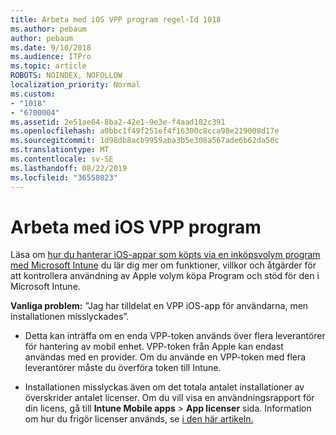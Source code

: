 ```yaml
---
title: Arbeta med iOS VPP program regel-Id 1018
ms.author: pebaum
author: pebaum
ms.date: 9/10/2018
ms.audience: ITPro
ms.topic: article
ROBOTS: NOINDEX, NOFOLLOW
localization_priority: Normal
ms.custom:
- "1018"
- "6700004"
ms.assetid: 2e51ae64-8ba2-42e1-9e3e-f4aad102c391
ms.openlocfilehash: a0bbc1f49f251ef4f16300c8cca98e219008d17e
ms.sourcegitcommit: 1d98db8acb9959aba3b5e308a567ade6b62da56c
ms.translationtype: MT
ms.contentlocale: sv-SE
ms.lasthandoff: 08/22/2019
ms.locfileid: "36558023"
---
```

# <a name="working-with-ios-vpp-applications"></a>Arbeta med iOS VPP program

Läsa om [hur du hanterar iOS-appar som köpts via en inköpsvolym program med Microsoft Intune](https://docs.microsoft.com/intune/vpp-apps-ios) du lär dig mer om funktioner, villkor och åtgärder för att kontrollera användning av Apple volym köpa Program och stöd för den i Microsoft Intune.
  
 **Vanliga problem:** ”Jag har tilldelat en VPP iOS-app för användarna, men installationen misslyckades”.
  
- Detta kan inträffa om en enda VPP-token används över flera leverantörer för hantering av mobil enhet. VPP-token från Apple kan endast användas med en provider. Om du använde en VPP-token med flera leverantörer måste du överföra token till Intune.

- Installationen misslyckas även om det totala antalet installationer av överskrider antalet licenser. Om du vill visa en användningsrapport för din licens, gå till **Intune Mobile apps** \> **App licenser** sida. Information om hur du frigör licenser används, se [i den här artikeln.](https://docs.microsoft.com/intune/vpp-apps-ios#revoking-app-licenses-and-deleting-tokens)
